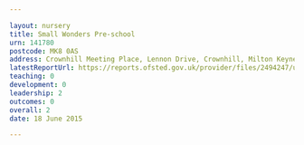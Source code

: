 ```yaml
---

layout: nursery
title: Small Wonders Pre-school
urn: 141780
postcode: MK8 0AS
address: Crownhill Meeting Place, Lennon Drive, Crownhill, Milton Keynes, Buckinghamshire, MK8 0AS
latestReportUrl: https://reports.ofsted.gov.uk/provider/files/2494247/urn/141780.pdf
teaching: 0
development: 0
leadership: 2
outcomes: 0
overall: 2
date: 18 June 2015

---
```

